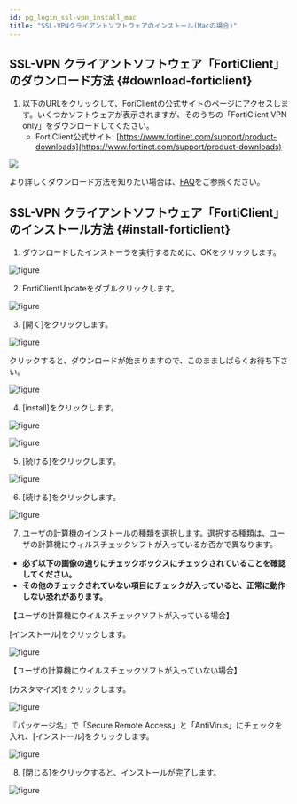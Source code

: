 ```yaml
---
id: pg_login_ssl-vpn_install_mac
title: "SSL-VPNクライアントソフトウェアのインストール(Macの場合)"
---
```



## SSL-VPN クライアントソフトウェア「FortiClient」のダウンロード方法 {#download-forticlient}

1. 以下のURLをクリックして、ForiClientの公式サイトのページにアクセスします。いくつかソフトウェアが表示されますが、そのうちの「FortiClient VPN only」をダウンロードしてください。
	- FortiClient公式サイト: [https://www.fortinet.com/support/product-downloads](https://www.fortinet.com/support/product-downloads)

![](forticlientonly.png)

より詳しくダウンロード方法を知りたい場合は、[FAQ](/faq/faq_login_personal#how-to-DL-VPN)をご参照ください。


## SSL-VPN クライアントソフトウェア「FortiClient」のインストール方法 {#install-forticlient}

1. ダウンロードしたインストーラを実行するために、OKをクリックします。

![figure](VPN_MAC_install_2_701.png)

2. FortiClientUpdateをダブルクリックします。

![figure](VPN_Mac_install_3.png)

3. [開く]をクリックします。

![figure](VPN_Mac_install_4.png)

クリックすると、ダウンロードが始まりますので、このまましばらくお待ち下さい。

![figure](VPN_Mac_install_5.png)

4. [install]をクリックします。

![figure](VPN_MAC_install_6_701.png)

![figure](VPN_MAC_install_6_701_2.png)

5. [続ける]をクリックします。

![figure](VPN_Mac_install_7.png)

6. [続ける]をクリックします。

![figure](VPN_Mac_install_8.png)

7. ユーザの計算機のインストールの種類を選択します。選択する種類は、ユーザの計算機にウィルスチェックソフトが入っているか否かで異なります。

- **必ず以下の画像の通りにチェックボックスにチェックされていることを確認してください。**
- **その他のチェックされていない項目にチェックが入っていると、正常に動作しない恐れがあります。**

【ユーザの計算機にウイルスチェックソフトが入っている場合】

[インストール]をクリックします。

![figure](VPN_Mac_install_10_1.png)


【ユーザの計算機にウイルスチェックソフトが入っていない場合】

[カスタマイズ]をクリックします。

![figure](VPN_Mac_install_10_2.png)

 
『パッケージ名』で「Secure Remote Access」と「AntiVirus」にチェックを入れ、[インストール]をクリックします。

![figure](VPN_Mac_install_11.png)


8. [閉じる]をクリックすると、インストールが完了します。

![figure](VPN_Mac_install_12.png)
